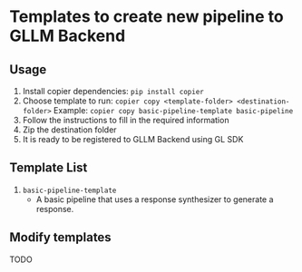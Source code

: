 # Templates to create new pipeline to GLLM Backend

## Usage

1. Install copier dependencies: `pip install copier`
2. Choose template to run: `copier copy <template-folder> <destination-folder>`
   Example: `copier copy basic-pipeline-template basic-pipeline`
3. Follow the instructions to fill in the required information
4. Zip the destination folder
5. It is ready to be registered to GLLM Backend using GL SDK

## Template List

1. `basic-pipeline-template`
   - A basic pipeline that uses a response synthesizer to generate a response.

## Modify templates

TODO
